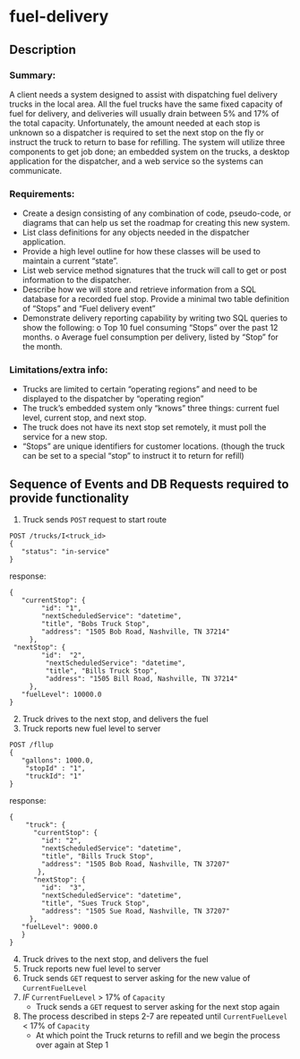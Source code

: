 # fuel-delivery

## Description

### Summary:
A client needs a system designed to assist with dispatching fuel delivery
trucks in the local area. All the fuel trucks have the same fixed capacity of fuel
for delivery, and deliveries will usually drain between 5% and 17% of the total
capacity. Unfortunately, the amount needed at each stop is unknown so a dispatcher
is required to set the next stop on the fly or instruct the truck to return to base
for refilling. The system will utilize three components to get job done; an embedded
system on the trucks, a desktop application for the dispatcher, and a web service so
the systems can communicate.

### Requirements:
- Create a design consisting of any combination of code, pseudo-code, or
diagrams that can help us set the roadmap for creating this new system.
- List class definitions for any objects needed in the dispatcher application.
- Provide a high level outline for how these classes will be used to maintain a
current “state”.
- List web service method signatures that the truck will call to get or post
information to the dispatcher.
- Describe how we will store and retrieve information from a SQL database for a
recorded fuel stop. Provide a minimal two table definition of “Stops” and
“Fuel delivery event”
- Demonstrate delivery reporting capability by writing two SQL queries to show
the following:
o Top 10 fuel consuming “Stops” over the past 12 months.
o Average fuel consumption per delivery, listed by “Stop” for the month.

### Limitations/extra info:
- Trucks are limited to certain “operating regions” and need to be displayed to
the dispatcher by “operating region”
- The truck’s embedded system only “knows” three things: current fuel level,
current stop, and next stop.
- The truck does not have its next stop set remotely, it must poll the service
for a new stop.
- “Stops” are unique identifiers for customer locations. (though the truck can
be set to a special “stop” to instruct it to return for refill)

## Sequence of Events and DB Requests required to provide functionality

1. Truck sends `POST` request to start route
```
POST /trucks/I<truck_id>
{
   "status": "in-service"
}
```
response:
```
{
   "currentStop": {  
        "id": "1", 
        "nextScheduledService": "datetime",
        "title", "Bobs Truck Stop",
        "address": "1505 Bob Road, Nashville, TN 37214"
     },
 "nextStop": {  
        "id":  "2", 
         "nextScheduledService": "datetime",
         "title", "Bills Truck Stop",
         "address": "1505 Bill Road, Nashville, TN 37214"
     },
   "fuelLevel": 10000.0
}
```
2. Truck drives to the next stop, and delivers the fuel
3. Truck reports new fuel level to server
```
POST /fllup
{
   "gallons": 1000.0,
    "stopId" : "1",
    "truckId": "1"
}
```
response:
```
{
	"truck": {
	  "currentStop": {  
        "id": "2", 
        "nextScheduledService": "datetime",
        "title", "Bills Truck Stop",
        "address": "1505 Bob Road, Nashville, TN 37207"
       },
      "nextStop": {  
     	"id":  "3", 
     	"nextScheduledService": "datetime",
     	"title", "Sues Truck Stop",
     	"address": "1505 Sue Road, Nashville, TN 37207"
     },
   "fuelLevel": 9000.0
   }
}
```
4. Truck drives to the next stop, and delivers the fuel
5. Truck reports new fuel level to server
6. Truck sends `GET` request to server asking for the new value of `CurrentFuelLevel`
7. *IF* `CurrentFuelLevel` > 17% of `Capacity`
	- Truck sends a `GET` request to server asking for the next stop again
8. The process described in steps 2-7 are repeated until `CurrentFuelLevel` < 17% of `Capacity`
	- At which point the Truck returns to refill and we begin the process over again at Step 1


